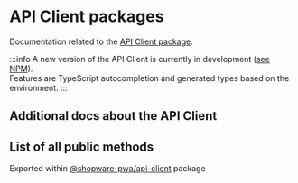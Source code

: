 # API Client packages

Documentation related to the [API Client package](https://github.com/shopware/frontends/tree/main/packages/api-client).

:::info
A new version of the API Client is currently in development ([see NPM](https://www.npmjs.com/package/@shopware/api-client)).  
Features are TypeScript autocompletion and generated types based on the environment.
:::

## Additional docs about the API Client

<PageRef page="./api-client/docs/associations" title="Associations" sub="Not all of the associations are added to the response by default. Some of them have to be added manually." />
<PageRef page="./api-client/docs/storefront-url" title="Storefront URL" sub="Storefront URL is a parameter that is included in some API requests to specify which language, domain, etc., should be used when the backend sends emails." />

## List of all public methods

Exported within [@shopware-pwa/api-client](https://npmjs.com/package/@shopware-pwa/api-client) package
